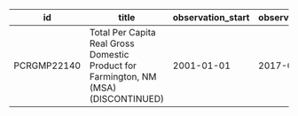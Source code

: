 | id          | title                                                                                | observation_start   | observation_end   |
|-------------|--------------------------------------------------------------------------------------|---------------------|-------------------|
| PCRGMP22140 | Total Per Capita Real Gross Domestic Product for Farmington, NM (MSA) (DISCONTINUED) | 2001-01-01          | 2017-01-01        |